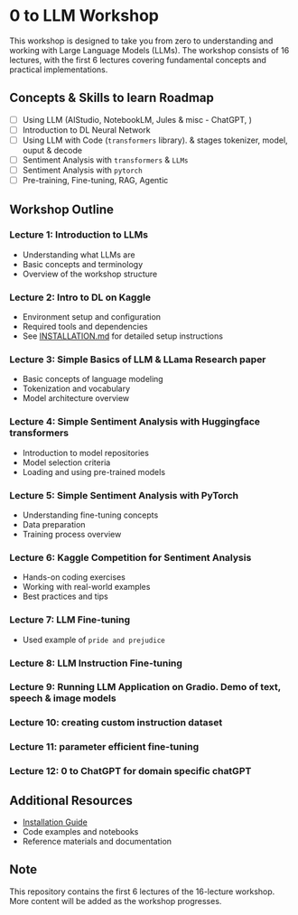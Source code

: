 # 0 to LLM Workshop

This workshop is designed to take you from zero to understanding and working with Large Language Models (LLMs). The workshop consists of 16 lectures, with the first 6 lectures covering fundamental concepts and practical implementations.

## Concepts & Skills to learn Roadmap
- [ ] Using LLM (AIStudio, NotebookLM, Jules & misc - ChatGPT, )
- [ ] Introduction to DL Neural Network 
- [ ] Using LLM with Code (`transformers` library). & stages tokenizer, model, ouput & decode
- [ ] Sentiment Analysis with `transformers` & `LLMs`
- [ ] Sentiment Analysis with `pytorch`
- [ ] Pre-training, Fine-tuning, RAG, Agentic

## Workshop Outline

### Lecture 1: Introduction to LLMs
- Understanding what LLMs are
- Basic concepts and terminology
- Overview of the workshop structure

### Lecture 2: Intro to DL on Kaggle
- Environment setup and configuration
- Required tools and dependencies
- See [INSTALLATION.md](INSTALLATION.md) for detailed setup instructions

### Lecture 3: Simple Basics of LLM & LLama Research paper
- Basic concepts of language modeling
- Tokenization and vocabulary
- Model architecture overview

### Lecture 4: Simple Sentiment Analysis with Huggingface transformers
- Introduction to model repositories
- Model selection criteria
- Loading and using pre-trained models

### Lecture 5: Simple Sentiment Analysis with PyTorch
- Understanding fine-tuning concepts
- Data preparation
- Training process overview

### Lecture 6: Kaggle Competition for Sentiment Analysis
- Hands-on coding exercises
- Working with real-world examples
- Best practices and tips

### Lecture 7: LLM Fine-tuning
- Used example of `pride and prejudice`

### Lecture 8: LLM Instruction Fine-tuning

### Lecture 9: Running LLM Application on Gradio. Demo of text, speech & image models

### Lecture 10: creating custom instruction dataset

### Lecture 11: parameter efficient fine-tuning

### Lecture 12: 0 to ChatGPT for domain specific chatGPT


## Additional Resources
- [Installation Guide](INSTALLATION.md)
- Code examples and notebooks
- Reference materials and documentation

## Note
This repository contains the first 6 lectures of the 16-lecture workshop. More content will be added as the workshop progresses.